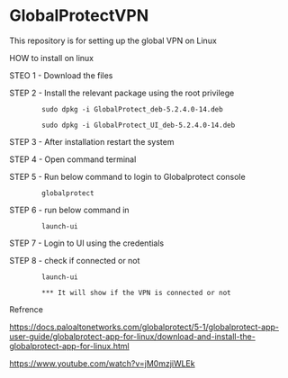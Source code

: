 # GlobalProtectVPN
This repository is for setting up the global VPN on Linux 

HOW to install on linux

STEO 1 - Download the files

STEP 2 - Install the relevant package using the root privilege

            sudo dpkg -i GlobalProtect_deb-5.2.4.0-14.deb
            
            sudo dpkg -i GlobalProtect_UI_deb-5.2.4.0-14.deb
            
STEP 3 - After installation restart the system

STEP 4 - Open command terminal

STEP 5 - Run below command to login to Globalprotect console

            globalprotect

STEP 6 - run below command in 

            launch-ui 

STEP 7 - Login to UI using the credentials

STEP 8 - check if connected or not

            launch-ui 
            
            *** It will show if the VPN is connected or not

Refrence

https://docs.paloaltonetworks.com/globalprotect/5-1/globalprotect-app-user-guide/globalprotect-app-for-linux/download-and-install-the-globalprotect-app-for-linux.html

https://www.youtube.com/watch?v=jM0mzjiWLEk
